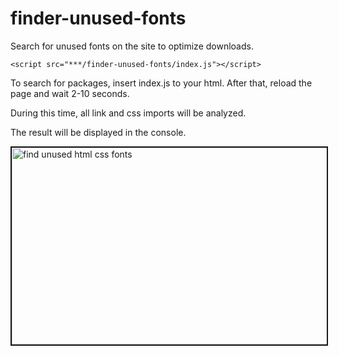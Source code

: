# finder-unused-fonts


Search for unused fonts on the site to optimize downloads.


```
<script src="***/finder-unused-fonts/index.js"></script>
```


To search for packages, insert index.js to your html. After that, reload the page and wait 2-10 seconds.

During this time, all link and css imports will be analyzed.

The result will be displayed in the console.

<a href="http://www.youtube.com/watch?feature=player_embedded&v=TCQueGNdzGo" target="_blank"><img src="https://img.youtube.com/vi/TCQueGNdzGo/0.jpg" 
alt="find unused html css fonts" width="560" height="315" border="2" /></a>